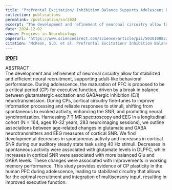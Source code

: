 ```yaml
---
title: "Prefrontal Excitation/ Inhibition Balance Supports Adolescent Enhancements in Circuit Signal to Noise Ratio"
collection: publications
permalink: /publication/snr2024
excerpt: "The development and refinement of neuronal circuitry allow for stabilized and efficient neural recruitment, supporting adult-like behavioral performance. During adolescence, the maturation of PFC is proposed to be a critical period (CP) for executive function, driven by a break in balance between glutamatergic excitation and GABAergic inhibition (E/I) neurotransmission. During CPs, cortical circuitry fine-tunes to improve information processing and reliable responses to stimuli, shifting from spontaneous to evoked activity, enhancing the SNR, and promoting neural synchronization. Our findings reveal age-related shifts in glutamate and GABA balance, which enhance cortical signal-to-noise ratio (SNR) and neural synchronization during cognitive tasks. These changes align with improvements in working memory, highlighting critical period plasticity in the PFC. This work sheds light on how stabilized circuitry supports efficient neural recruitment for adult-like behavior."
date: 2024-12-02
venue: Progress in Neurobiology
paperurl: 'https://www.sciencedirect.com/science/article/pii/S030100822400131X#ab0010'
citation: "McKeon, S.D. et al. Prefrontal Excitation/ Inhibition Balance Supports Adolescent Enhancements in Circuit Signal to Noise Ratio. Progress in Neurobiology. 2024. https://doi.org/10.1016/j.pneurobio.2024.102695."
---
```

[<b>[PDF]</b>](https://shanemckeon.github.io/files/SNRprogress.pdf)

ABSTRACT  
The development and refinement of neuronal circuitry allow for stabilized and efficient neural recruitment, supporting adult-like behavioral performance. During adolescence, the maturation of PFC is proposed to be a critical period (CP) for executive function, driven by a break in balance between glutamatergic excitation and GABAergic inhibition (E/I) neurotransmission. During CPs, cortical circuitry fine-tunes to improve information processing and reliable responses to stimuli, shifting from spontaneous to evoked activity, enhancing the SNR, and promoting neural synchronization. Harnessing 7 T MR spectroscopy and EEG in a longitudinal cohort (N = 164, ages 10-32 years, 283 neuroimaging sessions), we outline associations between age-related changes in glutamate and GABA neurotransmitters and EEG measures of cortical SNR. We find developmental decreases in spontaneous activity and increases in cortical SNR during our auditory steady state task using 40 Hz stimuli. Decreases in spontaneous activity were associated with glutamate levels in DLPFC, while increases in cortical SNR were associated with more balanced Glu and GABA levels. These changes were associated with improvements in working memory performance. This study provides evidence of CP plasticity in the human PFC during adolescence, leading to stabilized circuitry that allows for the optimal recruitment and integration of multisensory input, resulting in improved executive function.
